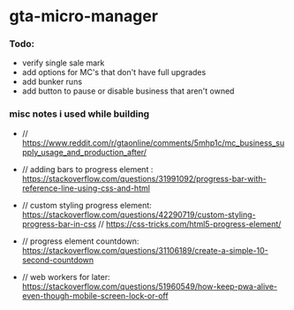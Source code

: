 # gta-micro-manager

### Todo:
- verify single sale mark
- add options for MC's that don't have full upgrades
- add bunker runs
- add button to pause or disable business that aren't owned

### misc notes i used while building

- // https://www.reddit.com/r/gtaonline/comments/5mhp1c/mc_business_supply_usage_and_production_after/
- // adding bars to progress element : https://stackoverflow.com/questions/31991092/progress-bar-with-reference-line-using-css-and-html
- // custom styling progress element: https://stackoverflow.com/questions/42290719/custom-styling-progress-bar-in-css // https://css-tricks.com/html5-progress-element/
- // progress element countdown: https://stackoverflow.com/questions/31106189/create-a-simple-10-second-countdown

- // web workers for later: https://stackoverflow.com/questions/51960549/how-keep-pwa-alive-even-though-mobile-screen-lock-or-off
